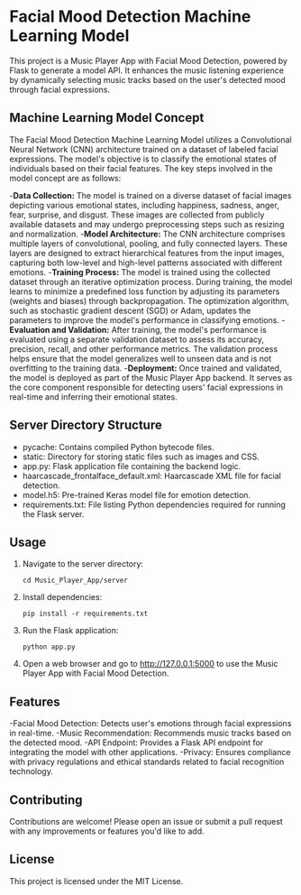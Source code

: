 # Facial Mood Detection Machine Learning Model

This project is a Music Player App with Facial Mood Detection, powered by Flask to generate a model API. 
It enhances the music listening experience by dynamically selecting music tracks based on the user's detected mood through facial expressions.

## Machine Learning Model Concept
The Facial Mood Detection Machine Learning Model utilizes a Convolutional Neural Network (CNN) architecture trained on a dataset of labeled facial expressions. The model's objective is to classify the emotional states of individuals based on their facial features. The key steps involved in the model concept are as follows:

-**Data Collection:** The model is trained on a diverse dataset of facial images depicting various emotional states, including happiness, sadness, anger, fear, surprise, and disgust. These images are collected from publicly available datasets and may undergo preprocessing steps such as resizing and normalization.
-**Model Architecture:** The CNN architecture comprises multiple layers of convolutional, pooling, and fully connected layers. These layers are designed to extract hierarchical features from the input images, capturing both low-level and high-level patterns associated with different emotions.
-**Training Process:** The model is trained using the collected dataset through an iterative optimization process. During training, the model learns to minimize a predefined loss function by adjusting its parameters (weights and biases) through backpropagation. The optimization algorithm, such as stochastic gradient descent (SGD) or Adam, updates the parameters to improve the model's performance in classifying emotions.
-**Evaluation and Validation:** After training, the model's performance is evaluated using a separate validation dataset to assess its accuracy, precision, recall, and other performance metrics. The validation process helps ensure that the model generalizes well to unseen data and is not overfitting to the training data.
-**Deployment:** Once trained and validated, the model is deployed as part of the Music Player App backend. It serves as the core component responsible for detecting users' facial expressions in real-time and inferring their emotional states.

## Server Directory Structure
- pycache: Contains compiled Python bytecode files.
- static: Directory for storing static files such as images and CSS.
- app.py: Flask application file containing the backend logic.
- haarcascade_frontalface_default.xml: Haarcascade XML file for facial detection.
- model.h5: Pre-trained Keras model file for emotion detection.
- requirements.txt: File listing Python dependencies required for running the Flask server.

## Usage
1. Navigate to the server directory:
   ```
   cd Music_Player_App/server
   ```
2. Install dependencies:
   ```
   pip install -r requirements.txt
   ```
3. Run the Flask application:
   ```
   python app.py
   ```
4. Open a web browser and go to http://127.0.0.1:5000 to use the Music Player App with Facial Mood Detection.

## Features
-Facial Mood Detection: Detects user's emotions through facial expressions in real-time.
-Music Recommendation: Recommends music tracks based on the detected mood.
-API Endpoint: Provides a Flask API endpoint for integrating the model with other applications.
-Privacy: Ensures compliance with privacy regulations and ethical standards related to facial recognition technology.

## Contributing
Contributions are welcome! Please open an issue or submit a pull request with any improvements or features you'd like to add.

## License
This project is licensed under the MIT License.


    
   

